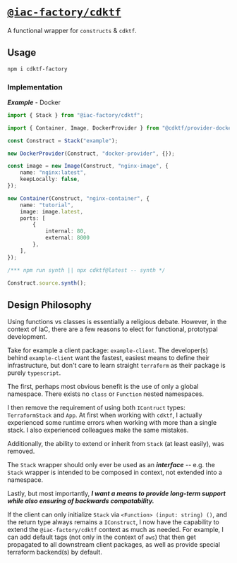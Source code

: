 # [`@iac-factory/cdktf`](https://github.com/iac-factory/cdktf-factory) #

A functional wrapper for `constructs` & `cdktf`.

## Usage ##

```bash
npm i cdktf-factory
```

### Implementation ###

***Example*** - Docker

```typescript
import { Stack } from "@iac-factory/cdktf";

import { Container, Image, DockerProvider } from "@cdktf/provider-docker";

const Construct = Stack("example");

new DockerProvider(Construct, "docker-provider", {});

const image = new Image(Construct, "nginx-image", {
    name: "nginx:latest",
    keepLocally: false,
});

new Container(Construct, "nginx-container", {
    name: "tutorial",
    image: image.latest,
    ports: [
        {
            internal: 80,
            external: 8000
        },
    ],
});

/*** npm run synth || npx cdktf@latest -- synth */

Construct.source.synth();
```

## Design Philosophy ##

Using functions vs classes is essentially a religious debate. However, in the
context of IaC, there are a few reasons to elect for functional, prototypal
development.

Take for example a client package: `example-client`. The developer(s) behind `example-client`
want the fastest, easiest means to define their infrastructure, but don't care to
learn straight `terraform` as their package is purely `typescript`.

The first, perhaps most obvious benefit is the use of only a global namespace.
There exists no `class` or `Function` nested namespaces. 

I then remove the requirement of using both `IContruct` types: `TerraformStack` and `App`. At first when working
with `cdktf`, I actually experienced some runtime errors when working with more than
a single stack. I also experienced colleagues make the same mistakes.

Additionally, the ability to extend or inherit from `Stack` (at least easily), was removed.

The `Stack` wrapper should only ever be used as an ***interface*** -- e.g. the `Stack` wrapper
is intended to be composed in context, not extended into a namespace.

Lastly, but most importantly, ***I want a means to provide long-term support while
also ensuring of backwards compatability.***

If the client can only initialize `Stack` via `<Function> (input: string) ()`, and the
return type always remains a `IConstruct`, I now have the capability to extend the
`@iac-factory/cdktf` context as much as needed. For example, I can add default tags
(not only in the context of `aws`) that then get propagated to all downstream client packages, as well as provide special
terraform backend(s) by default.